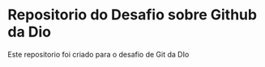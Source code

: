 # Repositorio do Desafio sobre Github da Dio
Este repositorio foi criado para o desafio de Git da DIo

